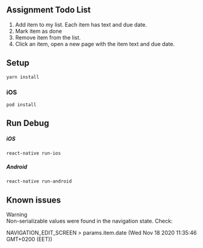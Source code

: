 ## Assignment Todo List
1. Add item to my list. Each item has text and due date. 
2. Mark item as done 
3. Remove item from the list. 
4. Click an item, open a new page with the item text and due date.

## Setup
```
yarn install
```
 
### iOS
```
pod install
```

## Run Debug

##### iOS
```
react-native run-ios
```

##### Android
```
react-native run-android
```

## Known issues

Warning  
Non-serializable values were found in the navigation
state. Check:

NAVIGATION_EDIT_SCREEN > params.item.date (Wed
Nov 18 2020 11:35:46 GMT+0200 (EET))
